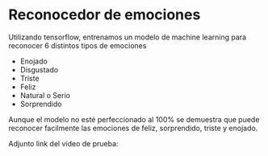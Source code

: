# Reconocedor de emociones

Utilizando tensorflow, entrenamos un modelo de machine learning para reconocer 6 distintos tipos de emociones

<ul>
  <li>Enojado</li>
  <li>Disgustado</li>
  <li>Triste</li>
  <li>Feliz</li>
  <li>Natural o Serio</li>
  <li>Sorprendido</li>
</ul>

Aunque el modelo no esté perfeccionado al 100% se demuestra que puede reconocer facilmente las emociones de feliz, sorprendido, triste y enojado.

Adjunto link del video de prueba: 

